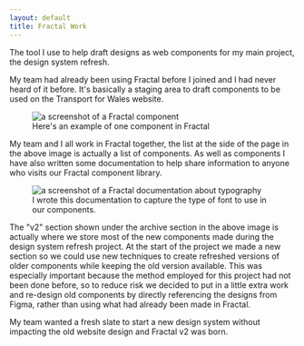 ```yaml
---
layout: default
title: Fractal Work
---
```


The tool I use to help draft designs as web components for my main project, the design system refresh.

My team had already been using Fractal before I joined and I had never heard of it before.  It's basically a staging area to draft components to be used on the Transport for Wales website.

<figure>
<img class="max-w-xs mx-auto md:max-w-full" src="/assets/images/fractal-style-2024.png" alt="a screenshot of a Fractal component">
<figcaption class="text-center">Here's an example of one component in Fractal</figcaption>
</figure>

My team and I all work in Fractal together, the list at the side of the page in the above image is actually a list of components.  As well as components I have also written some documentation to help share information to anyone who visits our Fractal component library.

<figure>
<img class="max-w-xs mx-auto md:max-w-full" src="/assets/images/Picture-doc.png" alt="a screenshot of a Fractal documentation about typography">
<figcaption class="text-center">I wrote this documentation to capture the type of font to use in our components.</figcaption>
</figure>

The "v2" section shown under the archive section in the above image is actually where we store most of the new components made during the design system refresh project.  At the start of the project we made a new section so we could use new techniques to create refreshed versions of older components while keeping the old version available.  This was especially important because the method employed for this project had not been done before, so to reduce risk we decided to put in a little extra work and re-design old components by directly referencing the designs from Figma, rather than using what had already been made in Fractal.

My team wanted a fresh slate to start a new design system without impacting the old website design and Fractal v2 was born.


